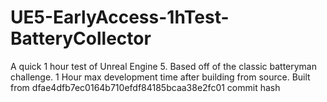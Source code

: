 # UE5-EarlyAccess-1hTest-BatteryCollector
A quick 1 hour test of Unreal Engine 5. Based off of the classic batteryman challenge. 1 Hour max development time after building from source. Built from dfae4dfb7ec0164b710efdf84185bcaa38e2fc01 commit hash
